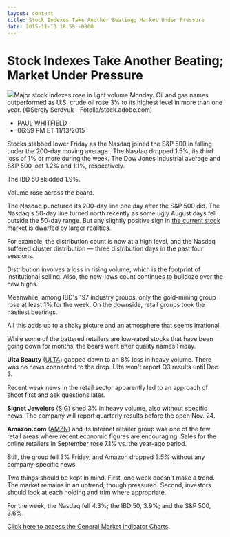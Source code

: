 ```yaml
---
layout: content
title: Stock Indexes Take Another Beating; Market Under Pressure
date: 2015-11-13 18:59 -0800
---
```



Stock Indexes Take Another Beating; Market Under Pressure
==========================================================


![](https://www.investors.com/wp-content/uploads/2016/10/BIGPIC_oilrig_101016_adobe.jpg)Major stock indexes rose in light volume Monday. Oil and gas names outperformed as U.S. crude oil rose 3% to its highest level in more than one year. (©Sergiy Serdyuk - Fotolia/stock.adobe.com)




* [PAUL WHITFIELD](https://www.investors.com/author/whitfieldp/ "Posts by PAUL WHITFIELD")
* 06:59 PM ET 11/13/2015




Stocks stabbed lower Friday as the Nasdaq joined the S&P 500 in falling under the 200-day moving average . The Nasdaq dropped 1.5%, its third loss of 1% or more during the week. The Dow Jones industrial average and S&P 500 lost 1.2% and 1.1%, respectively.


The IBD 50 skidded 1.9%.


Volume rose across the board.


The Nasdaq punctured its 200-day line one day after the S&P 500 did. The Nasdaq's 50-day line turned north recently as some ugly August days fell outside the 50-day range. But any slightly positive sign in [the current stock market](https://www.investors.com/stock-market-today) is dwarfed by larger realities.


For example, the distribution count is now at a high level, and the Nasdaq suffered cluster distribution — three distribution days in the past four sessions.


Distribution involves a loss in rising volume, which is the footprint of institutional selling. Also, the new-lows count continues to bulldoze over the new highs.


Meanwhile, among IBD's 197 industry groups, only the gold-mining group rose at least 1% for the week. On the downside, retail groups took the nastiest beatings.


All this adds up to a shaky picture and an atmosphere that seems irrational.


While some of the battered retailers are low-rated stocks that have been going down for months, the bears went after quality names Friday.


**Ulta Beauty** ([ULTA](https://research.investors.com/quote.aspx?symbol=ULTA)) gapped down to an 8% loss in heavy volume. There was no news connected to the drop. Ulta won't report Q3 results until Dec. 3.


Recent weak news in the retail sector apparently led to an approach of shoot first and ask questions later.


**Signet Jewelers** ([SIG](https://research.investors.com/quote.aspx?symbol=SIG)) shed 3% in heavy volume, also without specific news. The company will report quarterly results before the open Nov. 24.


**Amazon.com** ([AMZN](https://research.investors.com/quote.aspx?symbol=AMZN)) and its Internet retailer group was one of the few retail areas where recent economic figures are encouraging. Sales for the online retailers in September rose 7.1% vs. the year-ago period.


Still, the group fell 3% Friday, and Amazon dropped 3.5% without any company-specific news.


Two things should be kept in mind. First, one week doesn't make a trend. The market remains in an uptrend, though pressured. Second, investors should look at each holding and trim where appropriate.


For the week, the Nasdaq fell 4.3%; the IBD 50, 3.9%; and the S&P 500, 3.6%.


[Click here to access the General Market Indicator Charts](https://www.investors.com/pdf/GMI_111615.pdf).




